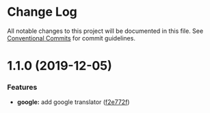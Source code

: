 # Change Log

All notable changes to this project will be documented in this file.
See [Conventional Commits](https://conventionalcommits.org) for commit guidelines.

# 1.1.0 (2019-12-05)


### Features

* **google:** add google translator ([f2e772f](https://github.com/OpenTranslate/OpenTranslate/commit/f2e772f))
